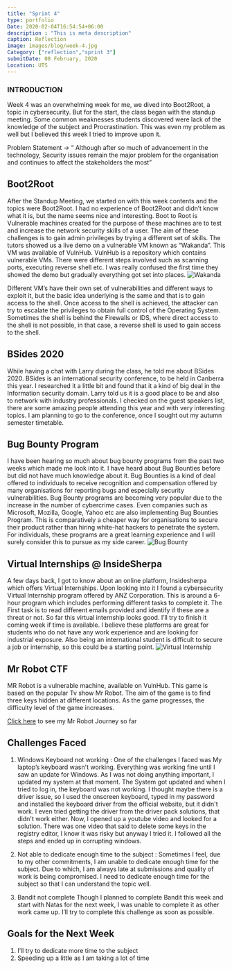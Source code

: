 ```yaml
---
title: "Sprint 4"
type: portfolio
Date: 2020-02-04T16:54:54+06:00
description : "This is meta description"
caption: Reflection
image: images/blog/week-4.jpg
Category: ["reflection","sprint 3"]
submitDate: 08 February, 2020
Location: UTS
---
```

### INTRODUCTION
Week 4 was an overwhelming week for me, we dived into Boot2Root, a topic in cybersecurity. But for the start, the class began with the standup meeting. Some common weaknesses students discovered were lack of the knowledge of the subject and Procrastination. This was even my problem as well but I believed this week I tried to improve upon it.

Problem Statement -> “ Although after so much of advancement in the technology, Security issues remain the major problem for the organisation and continues to affect the stakeholders the most”

## Boot2Root
After the Standup Meeting, we started on with this week contents and the topics were Boot2Root. I had no experience of Boot2Root and didn’t know what it is, but the name seems nice and interesting. Boot to Root is Vulnerable machines created for the purpose of these machines are to test and increase the network security skills of a user. The aim of these challenges is to gain admin privileges by trying a different set of skills. The tutors showed us a live demo on a vulnerable VM known as “Wakanda”. This VM was available of VulnHub. VulnHub is a repository which contains vulnerable VMs. There were different steps involved such as scanning ports, executing reverse shell etc. I was really confused the first time they showed the demo but gradually everything got set into places.
![Wakanda](/images/blog/wakanda.PNG)

Different VM’s have their own set of vulnerabilities and different ways to exploit it, but the basic idea underlying is the same and that is to gain access to the shell. Once access to the shell is achieved, the attacker can try to escalate the privileges to obtain full control of the Operating System. Sometimes the shell is behind the Firewalls or IDS, where direct access to the shell is not possible, in that case, a reverse shell is used to gain access to the shell.

## BSides 2020
While having a chat with Larry during the class, he told me about BSides 2020. BSides is an international security conference, to be held in Canberra this year. I researched it a little bit and found that it a kind of big deal in the Information security domain. Larry told us it is a good place to be and also to network with industry professionals. I checked on the guest speakers list, there are some amazing people attending this year and with very interesting topics. I am planning to go to the conference, once I sought out my autumn semester timetable.

## Bug Bounty Program
I have been hearing so much about bug bounty programs from the past two weeks which made me look into it. I have heard about Bug Bounties before but did not have much knowledge about it. Bug Bounties is a kind of deal offered to individuals to receive recognition and compensation offered by many organisations for reporting bugs and especially security vulnerabilities. Bug Bounty programs are becoming very popular due to the increase in the number of cybercrime cases. Even companies such as Microsoft, Mozilla, Google, Yahoo etc are also implementing Bug Bounties Program. This is comparatively a cheaper way for organisations to secure their product rather than hiring white-hat hackers to penetrate the system. For individuals, these programs are a great learning experience and I will surely consider this to pursue as my side career.
![Bug Bounty](/images/blog/bugbounty.PNG)

## Virtual Internships @ InsideSherpa
A few days back, I got to know about an online platform, Insidesherpa which offers Virtual Internships. Upon looking into it I found a cybersecurity Virtual Internship program offered by ANZ Corporation. This is around a 6-hour program which includes performing different tasks to complete it. The First task is to read different emails provided and identify if these are a threat or not. So far this virtual internship looks good. I’ll try to finish it coming week if time is available. I believe these platforms are great for students who do not have any work experience and are looking for industrial exposure. Also being an international student is difficult to secure a job or internship, so this could be a starting point.
![Virtual Internship](/images/blog/insidesherpa.PNG)

## Mr Robot CTF
MR Robot is a vulnerable machine, available on VulnHub. This game is based on the popular Tv show Mr Robot. The aim of the game is to find three keys hidden at different locations. As the game progresses, the difficulty level of the game increases. 

[Click here](/Mr_Robot.md) to see my Mr Robot Journey so far

## Challenges Faced

1. Windows Keyboard not working : 
One of the challenges I faced was My laptop’s keyboard wasn't working. Everything was working fine until I saw an update for Windows. As I was not doing anything important, I updated my system at that moment. The System got updated and when I tried to log in, the keyboard was not working. I thought maybe there is a driver issue, so I used the onscreen keyboard, typed in my password and installed the keyboard driver from the official website, but it didn't work. I even tried getting the driver from the driver pack solutions, that didn't work either. Now, I opened up a youtube video and looked for a solution. There was one video that said to delete some keys in the registry editor, I know it was risky but anyway I tried it. I followed all the steps and ended up in corrupting windows.

2. Not able to dedicate enough time to the subject : 
Sometimes I feel, due to my other commitments, I am unable to dedicate enough time for the subject. Due to which, I am always late at submissions and quality of work is being compromised. I need to dedicate enough time for the subject so that I can understand the topic well.

3. Bandit not complete
Though I planned to complete Bandit this week and start with Natas for the next week, I was unable to complete it as other work came up. I’ll try to complete this challenge as soon as possible.

## Goals for the Next Week

1. I’ll try to dedicate more time to the subject
2. Speeding up a little as I am taking a lot of time
